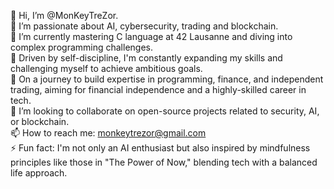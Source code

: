 👋 Hi, I’m @MonKeyTreZor.  
👀 I’m passionate about AI, cybersecurity, trading and blockchain.  
🌱 I’m currently mastering C language at 42 Lausanne and diving into complex programming challenges.  
💪 Driven by self-discipline, I'm constantly expanding my skills and challenging myself to achieve ambitious goals.  
💼 On a journey to build expertise in programming, finance, and independent trading, aiming for financial independence and a highly-skilled career in tech.  
💞️ I’m looking to collaborate on open-source projects related to security, AI, or blockchain.  
📫 How to reach me: monkeytrezor@gmail.com  
⚡ Fun fact: I'm not only an AI enthusiast but also inspired by mindfulness principles like those in "The Power of Now," blending tech with a balanced life approach.  

<!---
MonKeyTreZor/MonKeyTreZor is a ✨ special ✨ repository because its `README.md` (this file) appears on your GitHub profile.
You can click the Preview link to take a look at your changes.
--->
